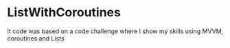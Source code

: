 # ListWithCoroutines
It code was based on a code challenge where I show my skills using MVVM, coroutines and Lists
